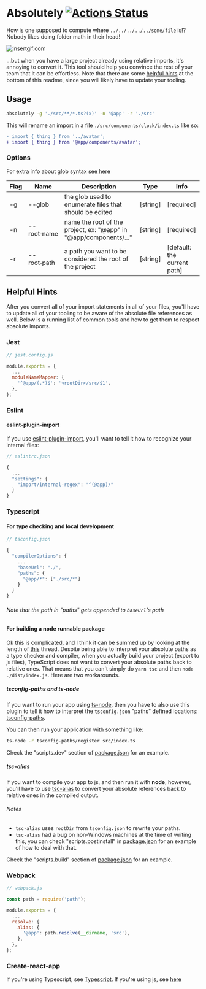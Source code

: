 # Absolutely [![Actions Status](https://github.com/matthandlersux/absolutely/workflows/CI/badge.svg)](https://github.com/matthandlersux/absolutely/actions)

How is one supposed to compute where `../../../../../some/file` is!? Nobody likes doing folder math in their head!

![insertgif.com](https://media0.giphy.com/media/ZThQqlxY5BXMc/200.gif)

...but when you have a large project already using relative imports, it's annoying to convert it. This
tool should help you convince the rest of your team that it can be effortless. Note that there are some
[helpful hints](#helpful-hints) at the bottom of this readme, since you will likely have to update your tooling.

## Usage

```bash
absolutely -g './src/**/*.ts?(x)' -n '@app' -r './src'
```

This will rename an import in a file `./src/components/clock/index.ts` like so:
```diff
- import { thing } from '../avatar';
+ import { thing } from '@app/components/avatar';
```

### Options

For extra info about glob syntax [see here](https://github.com/isaacs/node-glob#glob-primer)

| Flag | Name               | Description                                                       | Type     | Info                        |
| ---- | --------           | -----------                                                       | ----     | ----                        |
| -g   | --glob             | the glob used to enumerate files that should be edited            | [string] | [required]                  |
| -n   | --root&#x2011;name | name the root of the project, ex: "@app" in "@app/components/..." | [string] | [required]                  |
| -r   | --root&#x2011;path | a path you want to be considered the root of the project          | [string] | [default: the current path] |

## Helpful Hints

After you convert all of your import statements in all of your files, you'll have to update all of your tooling
to be aware of the absolute file references as well. Below is a running list of common tools and how to get them
to respect absolute imports.

### Jest

```js
// jest.config.js

module.exports = {
  ...
  moduleNameMapper: {
    '^@app/(.*)$': '<rootDir>/src/$1',
  },
};
```

### Eslint

#### eslint-plugin-import

If you use [eslint-plugin-import](https://github.com/benmosher/eslint-plugin-import), you'll want to tell
it how to recognize your internal files:

```js
// eslintrc.json

{
  ...
  "settings": {
    "import/internal-regex": "^(@app)/"
  }
}
```

### Typescript

#### For type checking and local development

```js
// tsconfig.json

{
  "compilerOptions": {
    ...
    "baseUrl": "./",
    "paths": {
      "@app/*": ["./src/*"]
    }
  }
}
```

###### Note that the path in "paths" gets appended to `baseUrl`'s path

#### For building a node runnable package

Ok this is complicated, and I think it can be summed up by looking at the length of
[this](https://github.com/microsoft/TypeScript/issues/15479) thread. Despite being able to interpret your
absolute paths as a type checker and compiler, when you actually build your project (export to js files), TypeScript
does not want to convert your absolute paths back to relative ones. That means that you can't simply do `yarn tsc` and
then `node ./dist/index.js`. Here are two workarounds.

##### tsconfig-paths and ts-node

If you want to run your app using [ts-node](https://github.com/TypeStrong/ts-node), then you have to also use this plugin
to tell it how to interpret the `tsconfig.json` "paths" defined locations: [tsconfig-paths](https://github.com/dividab/tsconfig-paths).

You can then run your application with something like:

```bash
ts-node -r tsconfig-paths/register src/index.ts
```

Check the "scripts.dev" section of [package.json](package.json) for an example.

##### tsc-alias

If you want to compile your app to js, and then run it with **node**, however, you'll have to use
[tsc-alias](https://github.com/justkey007/tsc-alias) to convert your absolute references back to relative ones in the
compiled output.

###### Notes

* `tsc-alias` uses `rootDir` from `tsconfig.json` to rewrite your paths.
* `tsc-alias` had a bug on non-Windows machines at the time of writing this, you can check "scripts.postinstall" in
  [package.json](package.json) for an example of how to deal with that.

Check the "scripts.build" section of [package.json](package.json) for an example.

### Webpack

```js
// webpack.js

const path = require('path');

module.exports = {
  ...
  resolve: {
    alias: {
      '@app': path.resolve(__dirname, 'src'),
    },
  },
};
```

### Create-react-app

If you're using Typescript, see [Typescript](#typescript). If you're using js, see
[here](https://create-react-app.dev/docs/importing-a-component/#absolute-imports)
